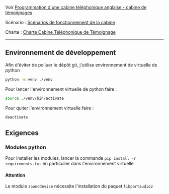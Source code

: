 
Voir
 [Programmation d'une cabine téléphonique anglaise - cabine de témoignages](https://www.wiki-rennes.fr/Programmation_d%27une_cabine_t%C3%A9l%C3%A9phonique_anglaise_-_cabine_de_t%C3%A9moignages)

Scénario : [Scénarios de fonctionnement de la cabine](https://docs.google.com/document/d/18E6q68mggDVUanxJHCBvNwsLgTKLPwkZbg_32MTsQv0/edit?usp=sharing)

Charte : [Charte Cabine Téléphonique de Témoignage](https://docs.google.com/document/d/1E6yp78fg-NJzNdO4ea2fbqAL292Jvwdpw8ky-wRRURM/edit?usp=sharing)


---

## Environnement de développement

Afin d'éviter de polluer le dépôt git, j'utilise environnement de virtuelle de python

```BASH
python -m venv ./venv
```

Pour lancer l'environnement virtuelle de python faire :

```BASH
source ./venv/bin/activate
```

Pour quiter l'environnement virtuelle faire :

```BASH
deactivate
```
## Exigences

### Modules python

Pour installer les modules, lancer la commande `pip install -r requirements.txt` en particulier dans l'environnement virtuelle

#### Attention

Le module `sounddevice` nécessite l'installation du paquet `libportaudio2`
